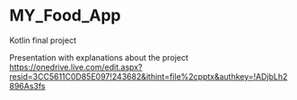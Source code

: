 # MY_Food_App
Kotlin final project

Presentation with explanations about the project
https://onedrive.live.com/edit.aspx?resid=3CC5611C0D85E097!243682&ithint=file%2cpptx&authkey=!ADjbLh2896As3fs
